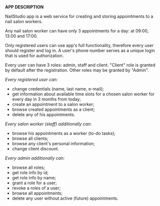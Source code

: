 **APP DESCRIPTION**

NailStudio app is a web service for creating and storing appointments to a nail salon workers. 


Any nail salon worker can have only 3 appointments for a day: at 09:00, 13:00 and 17:00.

Only registered users can use app's full functionality, therefore every user should register and log in.
A user's phone number serves as a unique login that is used for authorization.

Every user can have 3 roles: admin, staff and client.
"Client" role is granted by default after the registration. Other roles may be granted by "Admin".

*Every registered user can:*
- change credentials (name, last name, e-mail);
- get information about available time slots for a chosen salon worker for every day in 3 months from today;  
- create an appointment to a salon worker;
- browse created appointments as a client;
- delete any of his appointments.

*Every salon worker (staff) additionally can:*
- browse his appointments as a worker (to-do tasks);
- browse all clients;
- browse any client's personal information;  
- change client discount.

*Every admin additionally can:*
- browse all roles;
- get role info by id;
- get role info by name;
- grant a role for a user;
- revoke a roles of a user;
- browse all appointments;
- delete any user without active (future) appointments.